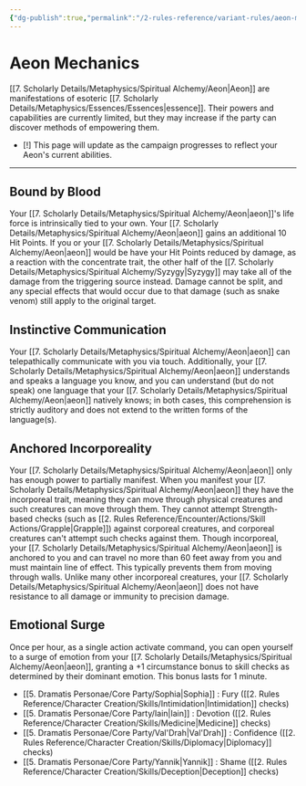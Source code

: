 ```yaml
---
{"dg-publish":true,"permalink":"/2-rules-reference/variant-rules/aeon-mechanics/aeon-mechanics/","noteIcon":""}
---
```


# Aeon Mechanics

[[7. Scholarly Details/Metaphysics/Spiritual Alchemy/Aeon\|Aeon]] are manifestations of esoteric [[7. Scholarly Details/Metaphysics/Essences/Essences\|essence]]. Their powers and capabilities are currently limited, but they may increase if the party can discover methods of empowering them. 

- [!] This page will update as the campaign progresses to reflect your Aeon's current abilities.

---

## Bound by Blood
Your [[7. Scholarly Details/Metaphysics/Spiritual Alchemy/Aeon\|aeon]]'s life force is intrinsically tied to your own. Your [[7. Scholarly Details/Metaphysics/Spiritual Alchemy/Aeon\|aeon]] gains an additional 10 Hit Points. If you or your [[7. Scholarly Details/Metaphysics/Spiritual Alchemy/Aeon\|aeon]] would be have your Hit Points reduced by damage, as a reaction with the concentrate trait, the other half of the [[7. Scholarly Details/Metaphysics/Spiritual Alchemy/Syzygy\|Syzygy]] may take all of the damage from the triggering source instead. Damage cannot be split, and any special effects that would occur due to that damage (such as snake venom) still apply to the original target.

## Instinctive Communication 
Your [[7. Scholarly Details/Metaphysics/Spiritual Alchemy/Aeon\|aeon]] can telepathically communicate with you via touch. Additionally, your [[7. Scholarly Details/Metaphysics/Spiritual Alchemy/Aeon\|aeon]] understands and speaks a language you know, and you can understand (but do not speak) one language that your [[7. Scholarly Details/Metaphysics/Spiritual Alchemy/Aeon\|aeon]] natively knows; in both cases, this comprehension is strictly auditory and does not extend to the written forms of the language(s).

## Anchored Incorporeality
Your [[7. Scholarly Details/Metaphysics/Spiritual Alchemy/Aeon\|aeon]] only has enough power to partially manifest. When you manifest your [[7. Scholarly Details/Metaphysics/Spiritual Alchemy/Aeon\|aeon]] they have the incorporeal trait, meaning they can move through physical creatures and such creatures can move through them. They cannot attempt Strength-based checks (such as [[2. Rules Reference/Encounter/Actions/Skill Actions/Grapple\|Grapple]]) against corporeal creatures, and corporeal creatures can't attempt such checks against them. Though incorporeal, your [[7. Scholarly Details/Metaphysics/Spiritual Alchemy/Aeon\|aeon]] is anchored to you and can travel no more than 60 feet away from you and must maintain line of effect. This typically prevents them from moving through walls. Unlike many other incorporeal creatures, your [[7. Scholarly Details/Metaphysics/Spiritual Alchemy/Aeon\|aeon]] does not have resistance to all damage or immunity to precision damage. 

## Emotional Surge  
Once per hour, as a single action activate command, you can open yourself to a surge of emotion from your [[7. Scholarly Details/Metaphysics/Spiritual Alchemy/Aeon\|aeon]], granting a +1 circumstance bonus to skill checks as determined by their dominant emotion. This bonus lasts for 1 minute.

- [[5. Dramatis Personae/Core Party/Sophia\|Sophia]] : Fury ([[2. Rules Reference/Character Creation/Skills/Intimidation\|Intimidation]] checks)
- [[5. Dramatis Personae/Core Party/Iain\|Iain]] : Devotion ([[2. Rules Reference/Character Creation/Skills/Medicine\|Medicine]] checks)
- [[5. Dramatis Personae/Core Party/Val'Drah\|Val'Drah]] : Confidence ([[2. Rules Reference/Character Creation/Skills/Diplomacy\|Diplomacy]] checks)
- [[5. Dramatis Personae/Core Party/Yannik\|Yannik]] : Shame ([[2. Rules Reference/Character Creation/Skills/Deception\|Deception]] checks)